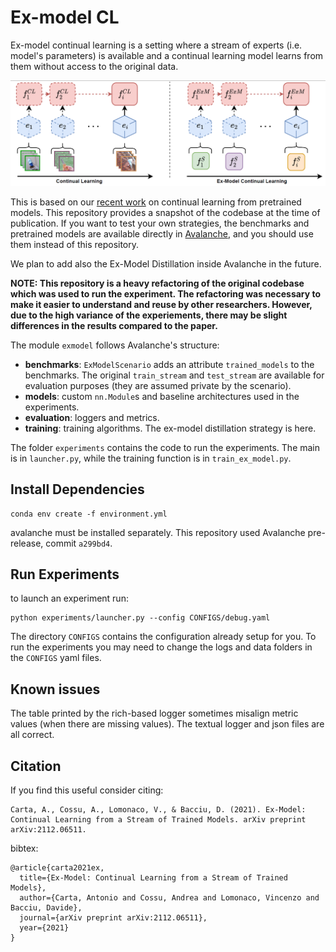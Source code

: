 # Ex-model CL
Ex-model continual learning is a setting where a stream of experts (i.e. model's parameters) is available and a continual learning model learns from them without access to the original data.

![ExML scenario](https://github.com/AntonioCarta/ex_model_cl/blob/main/exml.PNG)

This is based on our [recent work](https://arxiv.org/abs/2112.06511) on continual learning from pretrained models. This repository provides a snapshot of the codebase at the time of publication. If you want to test your own strategies, the benchmarks and pretrained models are available directly in [Avalanche](https://github.com/ContinualAI/avalanche), and you should use them instead of this repository.

We plan to add also the Ex-Model Distillation inside Avalanche in the future.

**NOTE: This repository is a heavy refactoring of the original codebase which was used to run the experiment. The refactoring was necessary to make it easier to understand and reuse by other researchers. However, due to the high variance of the experiements, there may be slight differences in the results compared to the paper.**

The module `exmodel` follows Avalanche's structure:
- **benchmarks**: `ExModelScenario` adds an attribute `trained_models` to the benchmarks. The original `train_stream` and `test_stream` are available for evaluation purposes (they are assumed private by the scenario).
- **models**: custom `nn.Module`s and baseline architectures used in the experiments.
- **evaluation**: loggers and metrics.
- **training**: training algorithms. The ex-model distillation strategy is here. 

The folder `experiments` contains the code to run the experiments. The main is in `launcher.py`, while the training function is in `train_ex_model.py`.

## Install Dependencies
```
conda env create -f environment.yml
```
avalanche must be installed separately.
This repository used Avalanche pre-release, commit `a299bd4`.

## Run Experiments
to launch an experiment run:
```
python experiments/launcher.py --config CONFIGS/debug.yaml
```
The directory `CONFIGS` contains the configuration already setup for you.
To run the experiments you may need to change the logs and data folders in the `CONFIGS` yaml files.

## Known issues
The table printed by the rich-based logger sometimes misalign metric values (when there are missing values). The textual logger and json files are all correct.

## Citation
If you find this useful consider citing:
```
Carta, A., Cossu, A., Lomonaco, V., & Bacciu, D. (2021). Ex-Model: Continual Learning from a Stream of Trained Models. arXiv preprint arXiv:2112.06511.
```
bibtex:
```
@article{carta2021ex,
  title={Ex-Model: Continual Learning from a Stream of Trained Models},
  author={Carta, Antonio and Cossu, Andrea and Lomonaco, Vincenzo and Bacciu, Davide},
  journal={arXiv preprint arXiv:2112.06511},
  year={2021}
}
```